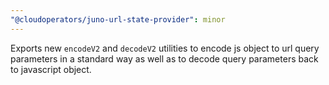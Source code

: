```yaml
---
"@cloudoperators/juno-url-state-provider": minor
---
```


Exports new `encodeV2` and `decodeV2` utilities to encode js object to url query parameters in a standard way as well as to decode query parameters back to javascript object.
